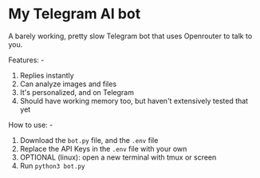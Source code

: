 # My Telegram AI bot
A barely working, pretty slow Telegram bot that uses Openrouter to talk to you.

Features: -
1) Replies instantly
2) Can analyze images and files
3) It's personalized, and on Telegram
4) Should have working memory too, but haven't extensively tested that yet

How to use: -
1) Download the ```bot.py``` file, and the ```.env``` file
2) Replace the API Keys in the ```.env``` file with your own
3) OPTIONAL (linux): open a new terminal with tmux or screen
4) Run ```python3 bot.py```
